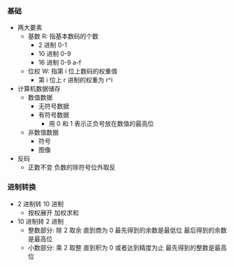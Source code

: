 ### 基础

- 两大要素
  - 基数 R: 指基本数码的个数
    - 2 进制 0-1
    - 10 进制 0-9
    - 16 进制 0-9 a-f
  - 位权 W: 指第 i 位上数码的权重值
    - 第 i 位上 r 进制的权重为 r^i
- 计算机数据储存
  - 数值数据
    - 无符号数据
    - 有符号数据
      - 用 0 和 1 表示正负号放在数值的最高位
  - 非数值数据
    - 符号
    - 图像
- 反码
  - 正数不变 负数的除符号位外取反

### 进制转换

- 2 进制转 10 进制
  - 按权展开 加权求和
- 10 进制转 2 进制
  - 整数部分: 除 2 取余 直到商为 0 最先得到的余数是最低位 最后得到的余数是最高位
  - 小数部分: 乘 2 取整 直到积为 0 或者达到精度为止 最先得到的整数是最高位
